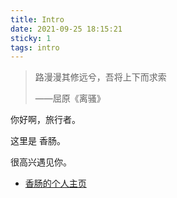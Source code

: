 ```yaml
---
title: Intro
date: 2021-09-25 18:15:21
sticky: 1
tags: intro
---
```


> 路漫漫其修远兮，吾将上下而求索
>
> ——屈原《离骚》

你好啊，旅行者。

这里是 香肠。

很高兴遇见你。

- [香肠的个人主页](https://yaossg.com/)

